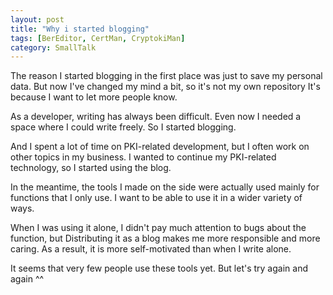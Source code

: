 ```yaml
---
layout: post
title: "Why i started blogging"
tags: [BerEditor, CertMan, CryptokiMan]
category: SmallTalk
---
```


The reason I started blogging in the first place was just to save my personal data.
But now I've changed my mind a bit, so it's not my own repository
It's because I want to let more people know.

As a developer, writing has always been difficult. Even now
I needed a space where I could write freely.
So I started blogging.

And I spent a lot of time on PKI-related development, but I often work on other topics in my business.
I wanted to continue my PKI-related technology, so I started using the blog.

In the meantime, the tools I made on the side were actually used mainly for functions that I only use.
I want to be able to use it in a wider variety of ways.

When I was using it alone, I didn't pay much attention to bugs about the function, but
Distributing it as a blog makes me more responsible and more caring.
As a result, it is more self-motivated than when I write alone.

It seems that very few people use these tools yet.
But let's try again and again ^^
